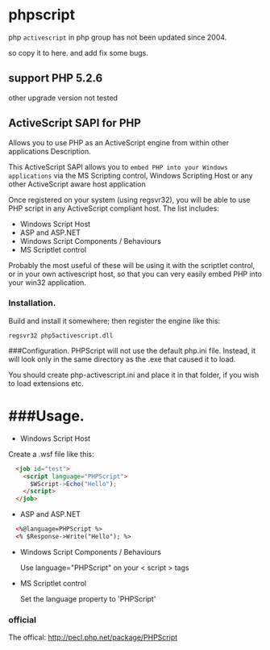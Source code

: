 # phpscript

php `activescript` in php group has not been updated since 2004.

so copy it to here. and add fix some bugs.
## support PHP 5.2.6
other upgrade version not tested

## ActiveScript SAPI for PHP 
Allows you to use PHP as an ActiveScript engine from within other applications
Description.

This ActiveScript SAPI allows you to `embed PHP into your Windows applications` via the MS Scripting control, Windows Scripting Host or any other ActiveScript aware host application

Once registered on your system (using regsvr32), you will be able to use
PHP script in any ActiveScript compliant host.  The list includes:

*  Windows Script Host
*  ASP and ASP.NET
*  Windows Script Components / Behaviours
*  MS Scriptlet control

Probably the most useful of these will be using it with the scriptlet
control, or in your own activescript host, so that you can very easily
embed PHP into your win32 application.

### Installation.
Build and install it somewhere; then register the engine like this:

    regsvr32 php5activescript.dll

###Configuration.
PHPScript will not use the default php.ini file.
Instead, it will look only in the same directory as the .exe that caused it to
load.

You should create php-activescript.ini and place it in that folder, if you wish
to load extensions etc.

###Usage.
======

*  Windows Script Host

  Create a .wsf file like this:
```html
  <job id="test">
    <script language="PHPScript">
	  $WScript->Echo("Hello");
	</script>
  </job>
```
  
*  ASP and ASP.NET
```html
  <%@language=PHPScript %>
  <% $Response->Write("Hello"); %>
```
*  Windows Script Components / Behaviours

    Use language="PHPScript" on your < script > tags

*  MS Scriptlet control

    Set the language property to 'PHPScript'
  
### official 
The offical: http://pecl.php.net/package/PHPScript
